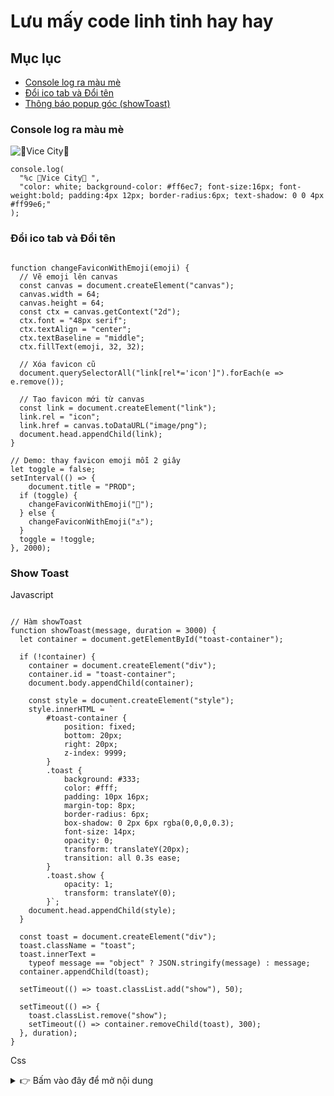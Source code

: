 # Lưu mấy code linh tinh hay hay
## Mục lục

- [Console log ra màu mè](#console-log-ra-màu-mè)
- [Đổi ico tab và Đổi tên](#đổi-ico-tab-và-đổi-tên)
- [Thông báo popup góc (showToast)](#show-toast)

### Console log ra màu mè
![🌴Vice City🌴](https://img.shields.io/badge/🌴%20Vice%20City%20🌴-ff6ec7?style=for-the-badge&labelColor=ff6ec7&color=ff6ec7)

```
console.log(
  "%c 🌴Vice City🌴 ",
  "color: white; background-color: #ff6ec7; font-size:16px; font-weight:bold; padding:4px 12px; border-radius:6px; text-shadow: 0 0 4px #ff99e6;"
);
```

### Đổi ico tab và Đổi tên

```

function changeFaviconWithEmoji(emoji) {
  // Vẽ emoji lên canvas
  const canvas = document.createElement("canvas");
  canvas.width = 64;
  canvas.height = 64;
  const ctx = canvas.getContext("2d");
  ctx.font = "48px serif";
  ctx.textAlign = "center";
  ctx.textBaseline = "middle";
  ctx.fillText(emoji, 32, 32);

  // Xóa favicon cũ
  document.querySelectorAll("link[rel*='icon']").forEach(e => e.remove());

  // Tạo favicon mới từ canvas
  const link = document.createElement("link");
  link.rel = "icon";
  link.href = canvas.toDataURL("image/png");
  document.head.appendChild(link);
}

// Demo: thay favicon emoji mỗi 2 giây
let toggle = false;
setInterval(() => {
	document.title = "PROD";
  if (toggle) {
    changeFaviconWithEmoji("🐳");
  } else {
    changeFaviconWithEmoji("⚓");
  }
  toggle = !toggle;
}, 2000);

```

### Show Toast
Javascript
```

// Hàm showToast
function showToast(message, duration = 3000) {
  let container = document.getElementById("toast-container");

  if (!container) {
    container = document.createElement("div");
    container.id = "toast-container";
    document.body.appendChild(container);

    const style = document.createElement("style");
    style.innerHTML = `
        #toast-container {
            position: fixed;
            bottom: 20px;
            right: 20px;
            z-index: 9999;
        }
        .toast {
            background: #333;
            color: #fff;
            padding: 10px 16px;
            margin-top: 8px;
            border-radius: 6px;
            box-shadow: 0 2px 6px rgba(0,0,0,0.3);
            font-size: 14px;
            opacity: 0;
            transform: translateY(20px);
            transition: all 0.3s ease;
        }
        .toast.show {
            opacity: 1;
            transform: translateY(0);
        }`;
    document.head.appendChild(style);
  }

  const toast = document.createElement("div");
  toast.className = "toast";
  toast.innerText =
    typeof message == "object" ? JSON.stringify(message) : message;
  container.appendChild(toast);

  setTimeout(() => toast.classList.add("show"), 50);

  setTimeout(() => {
    toast.classList.remove("show");
    setTimeout(() => container.removeChild(toast), 300);
  }, duration);
}
```

Css
<details>
  <summary>👉 Bấm vào đây để mở nội dung</summary>


```
/* Container để chứa tất cả toast */
#toast-container {
  position: fixed;
  top: 20px;
  right: 20px;
  z-index: 9999;
}

/* Style chung cho toast */
.toast {
  background: #333;
  color: #fff;
  padding: 10px 16px;
  margin-top: 8px;
  border-radius: 6px;
  box-shadow: 0 2px 6px rgba(0,0,0,0.3);
  font-size: 14px;
  opacity: 0;
  transform: translateY(20px);
  transition: all 0.3s ease;
}
.toast.show {
  opacity: 1;
  transform: translateY(0);
}
```

</details>
